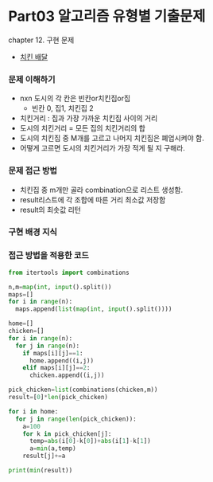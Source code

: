 # Part03 알고리즘 유형별 기출문제
chapter 12. 구현 문제
- [치킨 배달](https://www.acmicpc.net/problem/15686)


### 문제 이해하기
- nxn 도시의 각 칸은 빈칸or치킨집or집
  - 빈칸 0, 집1, 치킨집 2
- 치킨거리 : 집과 가장 가까운 치킨집 사이의 거리
- 도시의 치킨거리 = 모든 집의 치킨거리의 합
- 도시의 치킨집 중 M개를 고르고 나머지 치킨집은 폐업시켜야 함.
- 어떻게 고르면 도시의 치킨거리가 가장 적게 될 지 구해라.

### 문제 접근 방법
- 치킨집 중 m개만 골라 combination으로 리스트 생성함.
- result리스트에 각 조합에 따른 거리 최소값 저장함
- result의 최솟값 리턴

### 구현 배경 지식


### 접근 방법을 적용한 코드
```python
from itertools import combinations

n,m=map(int, input().split())
maps=[]
for i in range(n):
  maps.append(list(map(int, input().split())))

home=[]
chicken=[]
for i in range(n):
  for j in range(n):
    if maps[i][j]==1:
      home.append((i,j))
    elif maps[i][j]==2:
      chicken.append((i,j))

pick_chicken=list(combinations(chicken,m))
result=[0]*len(pick_chicken)

for i in home:
  for j in range(len(pick_chicken)):
    a=100
    for k in pick_chicken[j]:
      temp=abs(i[0]-k[0])+abs(i[1]-k[1])
      a=min(a,temp)
    result[j]+=a

print(min(result))
```
